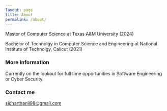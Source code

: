 ```yaml
---
layout: page
title: About
permalink: /about/
---
```


Master of Computer Science at Texas A&M University (2024)

Bachelor of Technolgy in Computer Science and Engineering at National Institute of Technolgy, Calicut (2021)

### More Information

Currently on the lookout for full time opportunities in Software Engineering or Cyber Security

### Contact me

[sidharthanil98@gmail.com](mailto:sidharthanil98@gmail.com)
